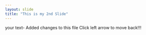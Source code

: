 ```yaml
---
layout: slide
title: "This is my 2nd Slide"
---
```

your text- Added changes to this file
Click left arrow to move back!!!
